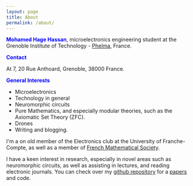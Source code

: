 ```yaml
---
layout: page
title: About
permalink: /about/
---
```


<span style="color:blue">**Mohamed Hage Hassan**</span>, microelectronics engineering student at the Grenoble
Institute of Technology - [Phelma](http://phelma.grenoble-inp.fr/), France.


<span style="color:blue"> **Contact** </span>

At 7, 20 Rue Anthoard, Grenoble, 38000 France.

<span style="color:blue"> **General Interests** </span>
* Microelectronics
* Technology in general
* Neuromorphic circuits
* Pure Mathematics, and especially modular theories, such as the Axiomatic Set Theory (ZFC).
* Drones
* Writing and blogging.

I'm a on old member of the Electronics club at the University of Franche-Compte,
as well as a member of [French Mathematical Society](http://smf.emath.fr/).

I have a keen interest in research, especially in novel areas such as neuromorphic circuits, as well as
assisting in lectures, and reading electronic journals.
You can check over my [github repository](https://github.com/MHageH) for a [papers](https://github.com/MHageH/Papers) and code.
